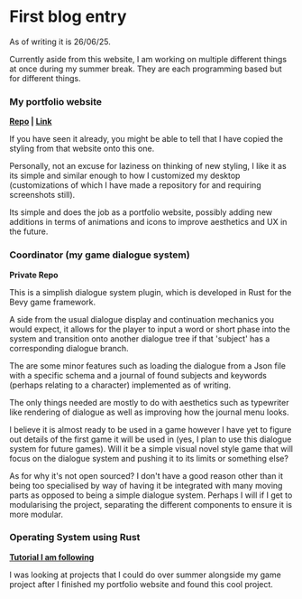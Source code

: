 # First blog entry

As of writing it is 26/06/25.

Currently aside from this website, I am working on multiple different things at once during my summer break. They are each programming based but for different things.

### My portfolio website
**[Repo](https://github.com/FuzionDragon/Tinkerers-Workshop-2) | [Link](https://davidl2.netlify.app)**

If you have seen it already, you might be able to tell that I have copied the styling from that website onto this one.

Personally, not an excuse for laziness on thinking of new styling, I like it as its simple and similar enough to how I customized my desktop (customizations of which I have made a repository for and requiring screenshots still).

Its simple and does the job as a portfolio website, possibly adding new additions in terms of animations and icons to improve aesthetics and UX in the future.

### Coordinator (my game dialogue system)
**Private Repo**

This is a simplish dialogue system plugin, which is developed in Rust for the Bevy game framework.

A side from the usual dialogue display and continuation mechanics you would expect, it allows for the player to input a word or short phase into the system and transition onto another dialogue tree if that 'subject' has a corresponding dialogue branch.

The are some minor features such as loading the dialogue from a Json file with a specific schema and a journal of found subjects and keywords (perhaps relating to a character) implemented as of writing.

The only things needed are mostly to do with aesthetics such as typewriter like rendering of dialogue as well as improving how the journal menu looks.

I believe it is almost ready to be used in a game however I have yet to figure out details of the first game it will be used in (yes, I plan to use this dialogue system for future games). Will it be a simple visual novel style game that will focus on the dialogue system and pushing it to its limits or something else?

As for why it's not open sourced? I don't have a good reason other than it being too specialised by way of having it be integrated with many moving parts as opposed to being a simple dialogue system. Perhaps I will if I get to modularising the project, separating the different components to ensure it is more modular.

### Operating System using Rust
**[Tutorial I am following](https://os.phil-opp.com/)**

I was looking at projects that I could do over summer alongside my game project after I finished my portfolio website and found this cool project.
